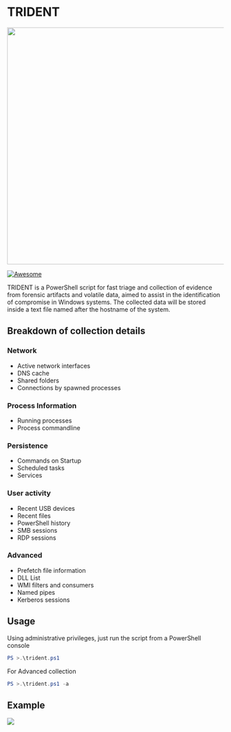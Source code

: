 # TRIDENT
<img src="https://raw.githubusercontent.com/nov3mb3r/trident/master/logo.PNG" width="550">


[![Awesome](https://awesome.re/badge.svg)](https://awesome.re)

TRIDENT is a PowerShell script for fast triage and collection of evidence from forensic artifacts and volatile data, aimed to assist in the identification of compromise in Windows systems. The collected data will be stored inside a text file named after the hostname of the system.

## Breakdown of collection details
### Network
- Active network interfaces
- DNS cache
- Shared folders
- Connections by spawned processes

### Process Information
- Running processes
- Process commandline

### Persistence
- Commands on Startup
- Scheduled tasks
- Services

### User activity
- Recent USB devices
- Recent files
- PowerShell history
- SMB sessions
- RDP sessions

### Advanced
- Prefetch file information
- DLL List
- WMI filters and consumers
- Named pipes
- Kerberos sessions

## Usage
Using administrative privileges, just run the script from a PowerShell console
```powershell
PS >.\trident.ps1
```

For Advanced collection
```powershell
PS >.\trident.ps1 -a
```

## Example
![](https://raw.githubusercontent.com/nov3mb3r/trident/master/example.PNG)

